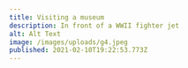 ```yaml
---
title: Visiting a museum
description: In front of a WWII fighter jet
alt: Alt Text
image: /images/uploads/g4.jpeg
published: 2021-02-10T19:22:53.773Z
---
```


